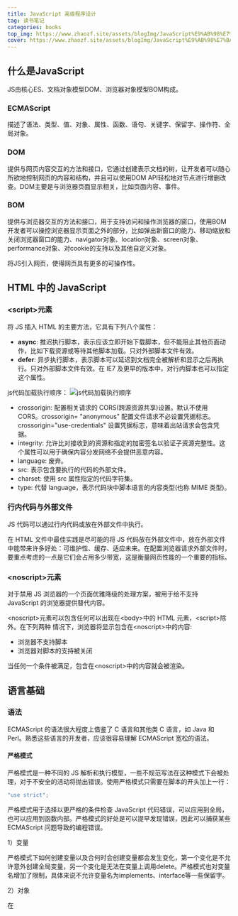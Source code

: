 ```yaml
---
title: JavaScript 高级程序设计
tag: 读书笔记
categories: books
top_img: https://www.zhaozf.site/assets/blogImg/JavaScript%E9%AB%98%E7%BA%A7%E7%A8%8B%E5%BA%8F%E8%AE%BE%E8%AE%A1%EF%BC%88%E7%AC%AC4%E7%89%88%EF%BC%89_%E5%B0%81%E4%B8%80.jpg
cover: https://www.zhaozf.site/assets/blogImg/JavaScript%E9%AB%98%E7%BA%A7%E7%A8%8B%E5%BA%8F%E8%AE%BE%E8%AE%A1%EF%BC%88%E7%AC%AC4%E7%89%88%EF%BC%89_%E5%B0%81%E4%B8%80.jpg
---
```


## 什么是JavaScript

JS由核心ES、文档对象模型DOM、浏览器对象模型BOM构成。

### ECMAScript

描述了语法、类型、值、对象、属性、函数、语句、关键字、保留字、操作符、全局对象。

### DOM

提供与网页内容交互的方法和接口，它通过创建表示文档的树，让开发者可以随心所欲地控制网页的内容和结构，并且可以使用DOM API轻松地对节点进行增删改查。DOM主要是与浏览器页面显示相关，比如页面内容、事件。

### BOM

提供与浏览器交互的方法和接口，用于支持访问和操作浏览器的窗口，使用BOM开发者可以操控浏览器显示页面之外的部分，比如弹出新窗口的能力、移动缩放和关闭浏览器窗口的能力、navigator对象、location对象、screen对象、performance对象、对cookie的支持以及其他自定义对象。

将JS引入网页，使得网页具有更多的可操作性。

## HTML 中的 JavaScript

### \<script>元素

将 JS 插入 HTML 的主要方法，它具有下列八个属性：

- **async**: 推迟执行脚本，表示应该立即开始下载脚本，但不能阻止其他页面动作，比如下载资源或等待其他脚本加载。只对外部脚本文件有效。
- **defer**: 异步执行脚本，表示脚本可以延迟到文档完全被解析和显示之后再执行。只对外部脚本文件有效。在 IE7 及更早的版本中，对行内脚本也可以指定这个属性。

js代码加载执行顺序：
![js代码加载执行顺序](https://segmentfault.com/img/bVWhRl/view?w=801&h=814)

- crossorigin: 配置相关请求的 CORS(跨源资源共享)设置。默认不使用 CORS。crossorigin= "anonymous" 配置文件请求不必设置凭据标志。crossorigin="use-credentials" 设置凭据标志，意味着出站请求会包含凭据。
- integrity: 允许比对接收到的资源和指定的加密签名以验证子资源完整性。这个属性可以用于确保内容分发网络不会提供恶意内容。
- language: 废弃。
- src: 表示包含要执行的代码的外部文件。
- charset: 使用 src 属性指定的代码字符集。
- type: 代替 language，表示代码块中脚本语言的内容类型(也称 MIME 类型)。

### 行内代码与外部文件

JS 代码可以通过行内代码或放在外部文件中执行。

在 HTML 文件中最佳实践是尽可能的将 JS 代码放在外部文件中，放在外部文件中能带来许多好处：可维护性、缓存、适应未来。在配置浏览器请求外部文件时，要重点考虑的一点是它们会占用多少带宽，这是衡量网页性能的一个重要的指标。

### \<noscript>元素

对于禁用 JS 浏览器的一个页面优雅降级的处理方案，被用于给不支持 JavaScript 的浏览器提供替代内容。

\<noscript>元素可以包含任何可以出现在\<body>中的 HTML 元素，\<script>除外。在下列两种 情况下，浏览器将显示包含在\<noscript>中的内容:

- 浏览器不支持脚本
- 浏览器对脚本的支持被关闭

当任何一个条件被满足，包含在\<noscript>中的内容就会被渲染。

## 语言基础

### 语法

ECMAScript 的语法很大程度上借鉴了 C 语言和其他类 C 语言，如 Java 和 Perl。熟悉这些语言的开发者，应该很容易理解 ECMAScript 宽松的语法。

#### 严格模式

严格模式是一种不同的 JS 解析和执行模型，一些不规范写法在这种模式下会被处理，对于不安全的活动将抛出错误。使用严格模式只需要在脚本的开头加上一行：

```js
"use strict";
```

严格模式用于选择以更严格的条件检查 JavaScript 代码错误，可以应用到全局，也可以应用到函数内部。严格模式的好处是可以提早发现错误，因此可以捕获某些 ECMAScript 问题导致的编程错误。

1）变量

严格模式下如何创建变量以及合何时会创建变量都会发生变化，第一个变化是不允许意外创建全局变量，另一个变化是无法在变量上调用delete。严格模式也对变量名增加了限制，具体来说不允许变量名为implements、interface等一些保留字。

2）对象

在